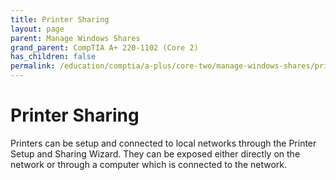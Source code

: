 ```yaml
---
title: Printer Sharing
layout: page
parent: Manage Windows Shares
grand_parent: CompTIA A+ 220-1102 (Core 2)
has_children: false
permalink: /education/comptia/a-plus/core-two/manage-windows-shares/printer-sharing/
---
```


# Printer Sharing

Printers can be setup and connected to local networks through the Printer Setup and Sharing Wizard. They can be exposed either directly on the network or through a computer which is connected to the network.
